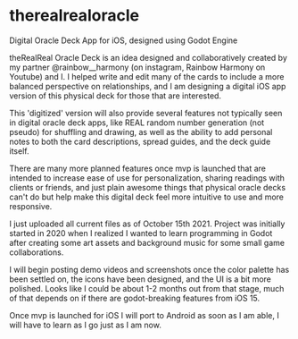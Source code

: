 # therealrealoracle
Digital Oracle Deck App for iOS, designed using Godot Engine

theRealReal Oracle Deck is an idea designed and collaboratively created by my partner @rainbow__harmony (on instagram, Rainbow Harmony on Youtube) and I. I helped write and edit many of the cards to include a more balanced perspective on relationships, and I am designing a digital iOS app version of this physical deck for those that are interested.

This 'digitized' version will also provide several features not typically seen in digital oracle deck apps, like REAL random number generation (not pseudo) for shuffling and drawing, as well as the ability to add personal notes to both the card descriptions, spread guides, and the deck guide itself.

There are many more planned features once mvp is launched that are intended to increase ease of use for personalization, sharing readings with clients or friends, and just plain awesome things that physical oracle decks can't do but help make this digital deck feel more intuitive to use and more responsive.

I just uploaded all current files as of October 15th 2021. Project was initially started in 2020 when I realized I wanted to learn programming in Godot after creating some art assets and background music for some small game collaborations.

I will begin posting demo videos and screenshots once the color palette has been settled on, the icons have been designed, and the UI is a bit more polished. Looks like I could be about 1-2 months out from that stage, much of that depends on if there are godot-breaking features from iOS 15.

Once mvp is launched for iOS I will port to Android as soon as I am able, I will have to learn as I go just as I am now.
